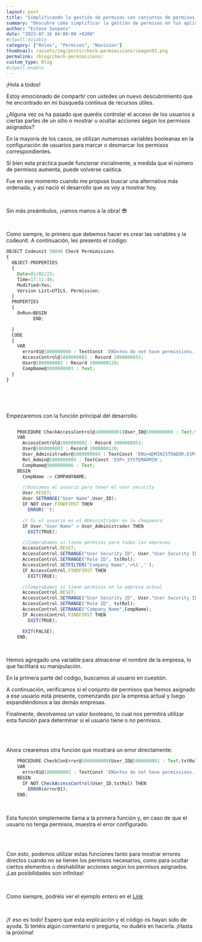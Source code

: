 ```yaml
---
layout: post
title: "Simplificando la gestión de permisos con conjuntos de permisos en Navision"
summary: "Descubre cómo simplificar la gestión de permisos en tus aplicaciones de Navision utilizando conjuntos de permisos en lugar de múltiples variables booleanas. Aprende cómo implementar esta solución y mejorar la organización de los permisos para brindar un mayor control de acceso de los usuarios."
author: "Esteve Sanpons"
date: "2023-07-16 04:00:00 +0200"
#cSpell:disable
category: ["Roles", "Permisos", "Navision"]
thumbnail: /assets/img/posts/check-permimisions/imagen01.png
permalink: /blog/check-permimisions/
custom_type: Blog
#cSpell:enable
---
```


¡Hola a todos!

Estoy emocionado de compartir con ustedes un nuevo descubrimiento que he encontrado en mi búsqueda continua de recursos útiles.

¿Alguna vez os ha pasado que queréis controlar el acceso de los usuarios a ciertas partes de un sitio o mostrar u ocultar acciones según los permisos asignados?

En la mayoría de los casos, se utilizan numerosas variables booleanas en la configuración de usuarios para marcar o desmarcar los permisos correspondientes.

Si bien esta práctica puede funcionar inicialmente, a medida que el número de permisos aumenta, puede volverse caótica.

Fue en ese momento cuando me propuse buscar una alternativa más ordenada, y así nació el desarrollo que os voy a mostrar hoy.

<br>

Sin más preámbulos, ¡vamos manos a la obra! :sunglasses:

<br>

Como siempre, lo primero que debemos hacer es crear las variables y la codeunit. A continuación, les presento el código:

```javascript
OBJECT Codeunit 50098 Check Permimisions
{
  OBJECT-PROPERTIES
  {
    Date=01/02/23;
    Time=17:11:46;
    Modified=Yes;
    Version List=UTILS, Permission;
  }
  PROPERTIES
  {
    OnRun=BEGIN
          END;

  }
  CODE
  {
    VAR
      error01@1000000000 : TextConst 'ENU=You do not have permissions. Contact the Administrator;ESP=No tienes permisos. Contacte con el Administrador';
      AccessControl@1000000003 : Record 2000000053;
      User@1000000002 : Record 2000000120;
      CompName@1000000001 : Text;
  }
}
```

<br><br><br>

Empezaremos con la función principal del desarrollo.

```javascript

    PROCEDURE CheckAccessControl@1000000001(User_ID@1000000000 : Text;txtRol@1000000001 : Text) : Boolean;
    VAR
      AccessControl@1000000002 : Record 2000000053;
      User@1000000003 : Record 2000000120;
      User_Administrador@1000000004 : TextConst 'ENU=ADMINISTRADOR;ESP=ADMINISTRADOR';
      Rol_Admin@1000000005 : TextConst 'ESP=_SYSTEMADMIN';
      CompName@1000000006 : Text;
    BEGIN
      CompName := COMPANYNAME;

      //buscamos el usuario para tener el user security
      User.RESET;
      User.SETRANGE("User Name",User_ID);
      IF NOT User.FINDFIRST THEN
        ERROR('');

      // Si el usuario es el ADministrador no lo chequeara
      IF User."User Name" = User_Administrador THEN
        EXIT(TRUE);

      //Comprobamos si tiene permisos para todas las empresas
      AccessControl.RESET;
      AccessControl.SETRANGE("User Security ID", User."User Security ID");
      AccessControl.SETRANGE("Role ID", txtRol);
      AccessControl.SETFILTER("Company Name",'=%1','');
      IF AccessControl.FINDFIRST THEN
        EXIT(TRUE);

      //Comprobamos si tiene permisos en la empresa actual
      AccessControl.RESET;
      AccessControl.SETRANGE("User Security ID", User."User Security ID");
      AccessControl.SETRANGE("Role ID", txtRol);
      AccessControl.SETRANGE("Company Name",CompName);
      IF AccessControl.FINDFIRST THEN
        EXIT(TRUE);

      EXIT(FALSE);
    END;
```

<br>

Hemos agregado una variable para almacenar el nombre de la empresa, lo que facilitará su manipulación.

En la primera parte del código, buscamos al usuario en cuestión.

A continuación, verificamos si el conjunto de permisos que hemos asignado a ese usuario está presente, comenzando por la empresa actual y luego expandiéndonos a las demás empresas.

Finalmente, devolvemos un valor booleano, lo cual nos permitirá utilizar esta función para determinar si el usuario tiene o no permisos.

<br><br>

Ahora crearemos otra función que mostrará un error directamente:

```javascript
    PROCEDURE CheckConError@1000000008(User_ID@1000000001 : Text;txtRol@1000000000 : Text);
    VAR
      error01@1000000002 : TextConst 'ENU=You do not have permissions. Contact the Administrator;ESP=No tienes permisos. Contacte con el Administrador';
    BEGIN
      IF NOT CheckAccessControl(User_ID,txtRol) THEN
        ERROR(error01);
    END;
```

<br>

Esta función simplemente llama a la primera función y, en caso de que el usuario no tenga permisos, muestra el error configurado.

<br><br>

Con esto, podemos utilizar estas funciones tanto para mostrar errores directos cuando no se tienen los permisos necesarios, como para ocultar ciertos elementos o deshabilitar acciones según los permisos asignados. ¡Las posibilidades son infinitas!

<br>

Como siempre, podréis ver el ejemplo entero en el [Link](https://github.com/Esanpons/EjemplosSencillosCAL/tree/main/Check%20Permimisions)

<br>

¡Y eso es todo! Espero que esta explicación y el código os hayan sido de ayuda. Si tenéis algún comentario o pregunta, no dudéis en hacerla. ¡Hasta la próxima!
